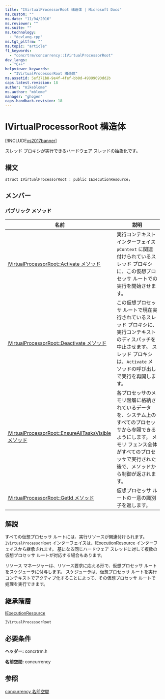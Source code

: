 ```yaml
---
title: "IVirtualProcessorRoot 構造体 | Microsoft Docs"
ms.custom: ""
ms.date: "11/04/2016"
ms.reviewer: ""
ms.suite: ""
ms.technology: 
  - "devlang-cpp"
ms.tgt_pltfrm: ""
ms.topic: "article"
f1_keywords: 
  - "concrtrm/concurrency::IVirtualProcessorRoot"
dev_langs: 
  - "C++"
helpviewer_keywords: 
  - "IVirtualProcessorRoot 構造体"
ms.assetid: 5ef371b8-9e4f-4fef-bb0d-49099693dd2b
caps.latest.revision: 18
author: "mikeblome"
ms.author: "mblome"
manager: "ghogen"
caps.handback.revision: 18
---
```

# IVirtualProcessorRoot 構造体
[!INCLUDE[vs2017banner](../../../assembler/inline/includes/vs2017banner.md)]

スレッド プロキシが実行できるハードウェア スレッドの抽象化です。  
  
## 構文  
  
```  
struct IVirtualProcessorRoot : public IExecutionResource;  
```  
  
## メンバー  
  
### パブリック メソッド  
  
|名前|説明|  
|--------|--------|  
|[IVirtualProcessorRoot::Activate メソッド](../Topic/IVirtualProcessorRoot::Activate%20Method.md)|実行コンテキスト インターフェイス `pContext` に関連付けられているスレッド プロキシに、この仮想プロセッサ ルートでの実行を開始させます。|  
|[IVirtualProcessorRoot::Deactivate メソッド](../Topic/IVirtualProcessorRoot::Deactivate%20Method.md)|この仮想プロセッサ ルートで現在実行されているスレッド プロキシに、実行コンテキストのディスパッチを中止させます。  スレッド プロキシは、`Activate` メソッドの呼び出しで実行を再開します。|  
|[IVirtualProcessorRoot::EnsureAllTasksVisible メソッド](../Topic/IVirtualProcessorRoot::EnsureAllTasksVisible%20Method.md)|各プロセッサのメモリ階層に格納されているデータを、システム上のすべてのプロセッサから参照できるようにします。  メモリ フェンス全体がすべてのプロセッサで実行された後で、メソッドから制御が返されます。|  
|[IVirtualProcessorRoot::GetId メソッド](../Topic/IVirtualProcessorRoot::GetId%20Method.md)|仮想プロセッサ ルートの一意の識別子を返します。|  
  
## 解説  
 すべての仮想プロセッサ ルートには、実行リソースが関連付けられます。  `IVirtualProcessorRoot` インターフェイスは、[IExecutionResource](../../../parallel/concrt/reference/iexecutionresource-structure.md) インターフェイスから継承されます。  基になる同じハードウェア スレッドに対して複数の仮想プロセッサ ルートが対応する場合もあります。  
  
 リソース マネージャーは、リソース要求に応える形で、仮想プロセッサ ルートをスケジューラに付与します。  スケジューラは、仮想プロセッサ ルートを実行コンテキストでアクティブ化することによって、その仮想プロセッサ ルートで処理を実行できます。  
  
## 継承階層  
 [IExecutionResource](../../../parallel/concrt/reference/iexecutionresource-structure.md)  
  
 `IVirtualProcessorRoot`  
  
## 必要条件  
 **ヘッダー:** concrtrm.h  
  
 **名前空間:** concurrency  
  
## 参照  
 [concurrency 名前空間](../../../parallel/concrt/reference/concurrency-namespace.md)